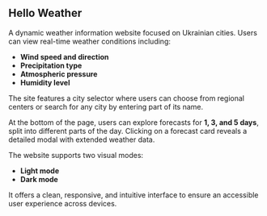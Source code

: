 ## Hello Weather

A dynamic weather information website focused on Ukrainian cities. Users can view real-time weather conditions including:

- **Wind speed and direction**
- **Precipitation type**
- **Atmospheric pressure**
- **Humidity level**

The site features a city selector where users can choose from regional centers or search for any city by entering part of its name.

At the bottom of the page, users can explore forecasts for **1, 3, and 5 days**, split into different parts of the day. Clicking on a forecast card reveals a detailed modal with extended weather data.

The website supports two visual modes:

- **Light mode**
- **Dark mode**

It offers a clean, responsive, and intuitive interface to ensure an accessible user experience across devices.
